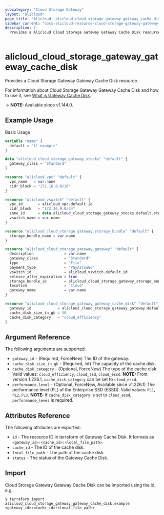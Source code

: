 ```yaml
---
subcategory: "Cloud Storage Gateway"
layout: "alicloud"
page_title: "Alicloud: alicloud_cloud_storage_gateway_gateway_cache_disk"
sidebar_current: "docs-alicloud-resource-cloud-storage-gateway-gateway-cache-disk"
description: |-
  Provides a Alicloud Cloud Storage Gateway Gateway Cache Disk resource.
---
```


# alicloud_cloud_storage_gateway_gateway_cache_disk

Provides a Cloud Storage Gateway Gateway Cache Disk resource.

For information about Cloud Storage Gateway Gateway Cache Disk and how to use it, see [What is Gateway Cache Disk](https://www.alibabacloud.com/help/en/cloud-storage-gateway/latest/creategatewaycachedisk).

-> **NOTE:** Available since v1.144.0.

## Example Usage

Basic Usage

```terraform
variable "name" {
  default = "tf-example"
}

data "alicloud_cloud_storage_gateway_stocks" "default" {
  gateway_class = "Standard"
}

resource "alicloud_vpc" "default" {
  vpc_name   = var.name
  cidr_block = "172.16.0.0/16"
}

resource "alicloud_vswitch" "default" {
  vpc_id       = alicloud_vpc.default.id
  cidr_block   = "172.16.0.0/24"
  zone_id      = data.alicloud_cloud_storage_gateway_stocks.default.stocks.0.zone_id
  vswitch_name = var.name
}

resource "alicloud_cloud_storage_gateway_storage_bundle" "default" {
  storage_bundle_name = var.name
}

resource "alicloud_cloud_storage_gateway_gateway" "default" {
  description              = var.name
  gateway_class            = "Standard"
  type                     = "File"
  payment_type             = "PayAsYouGo"
  vswitch_id               = alicloud_vswitch.default.id
  release_after_expiration = true
  storage_bundle_id        = alicloud_cloud_storage_gateway_storage_bundle.default.id
  location                 = "Cloud"
  gateway_name             = var.name
}

resource "alicloud_cloud_storage_gateway_gateway_cache_disk" "default" {
  gateway_id            = alicloud_cloud_storage_gateway_gateway.default.id
  cache_disk_size_in_gb = 50
  cache_disk_category   = "cloud_efficiency"
}
```

## Argument Reference

The following arguments are supported:

* `gateway_id` - (Required, ForceNew) The ID of the gateway.
* `cache_disk_size_in_gb` - (Required, Int) The capacity of the cache disk.
* `cache_disk_category` - (Optional, ForceNew) The type of the cache disk. Valid values: `cloud_efficiency`, `cloud_ssd`, `cloud_essd`. **NOTE:** From version 1.226.1, `cache_disk_category` can be set to `cloud_essd`.
* `performance_level` - (Optional, ForceNew, Available since v1.226.1) The performance level (PL) of the Enterprise SSD (ESSD). Valid values: `PL1`, `PL2`, `PL3`. **NOTE:** If `cache_disk_category` is set to `cloud_essd`, `performance_level` is required.

## Attributes Reference

The following attributes are exported:

* `id` - The resource ID in terraform of Gateway Cache Disk. It formats as `<gateway_id>:<cache_id>:<local_file_path>`.
* `cache_id` - The ID of the cache disk.
* `local_file_path` - The path of the cache disk.
* `status` - The status of the Gateway Cache Disk.

## Import

Cloud Storage Gateway Gateway Cache Disk can be imported using the id, e.g.

```shell
$ terraform import alicloud_cloud_storage_gateway_gateway_cache_disk.example <gateway_id>:<cache_id>:<local_file_path>
```
